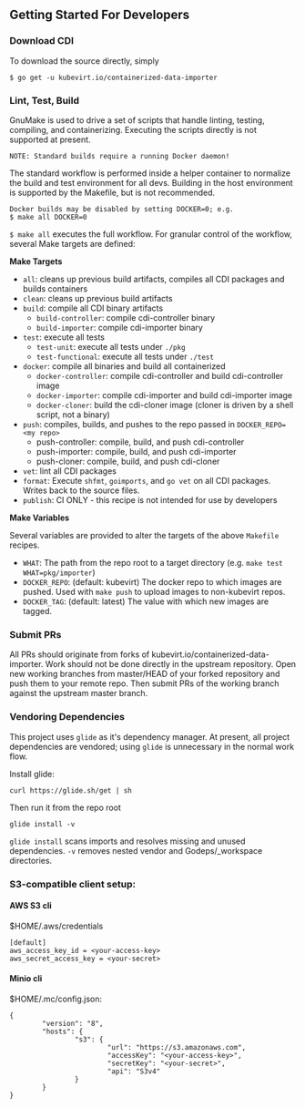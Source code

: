 ## Getting Started For Developers

### Download CDI

To download the source directly, simply

`$ go get -u kubevirt.io/containerized-data-importer`

### Lint, Test, Build

GnuMake is used to drive a set of scripts that handle linting, testing, compiling, and containerizing.  Executing the scripts directly is not supported at present.

    NOTE: Standard builds require a running Docker daemon!

The standard workflow is performed inside a helper container to normalize the build and test environment for all devs.  Building in the host environment is supported by the Makefile, but is not recommended.

    Docker builds may be disabled by setting DOCKER=0; e.g.
    $ make all DOCKER=0

`$ make all` executes the full workflow.  For granular control of the workflow, several Make targets are defined:

**Make Targets**

- `all`: cleans up previous build artifacts, compiles all CDI packages and builds containers
- `clean`: cleans up previous build artifacts
- `build`: compile all CDI binary artifacts
    - `build-controller`: compile cdi-controller binary
    - `build-importer`: compile cdi-importer binary
- `test`: execute all tests
    - `test-unit`: execute all tests under `./pkg`
    - `test-functional`: execute all tests under `./test`
- `docker`: compile all binaries and build all containerized
    - `docker-controller`: compile cdi-controller and build cdi-controller image
    - `docker-importer`: compile cdi-importer and build cdi-importer image
    - `docker-cloner`: build the cdi-cloner image (cloner is driven by a shell script, not a binary)
- `push`: compiles, builds, and pushes to the repo passed in `DOCKER_REPO=<my repo>`
    - push-controller: compile, build, and push cdi-controller
    - push-importer: compile, build, and push cdi-importer
    - push-cloner: compile, build, and push cdi-cloner
- `vet`: lint all CDI packages
- `format`: Execute `shfmt`, `goimports`, and `go vet` on all CDI packages.  Writes back to the source files.
- `publish`: CI ONLY - this recipe is not intended for use by developers

**Make Variables**

Several variables are provided to alter the targets of the above `Makefile` recipes.

- `WHAT`:  The path from the repo root to a target directory (e.g. `make test WHAT=pkg/importer`)
- `DOCKER_REPO`: (default: kubevirt) The docker repo to which images are pushed.  Used with `make push` to upload images to non-kubevirt repos.
- `DOCKER_TAG`: (default: latest) The value with which new images are tagged.

### Submit PRs

All PRs should originate from forks of kubevirt.io/containerized-data-importer.  Work should not be done directly in the upstream repository.  Open new working branches from master/HEAD of your forked repository and push them to your remote repo.  Then submit PRs of the working branch against the upstream master branch.

### Vendoring Dependencies

This project uses `glide` as it's dependency manager.  At present, all project dependencies are vendored; using `glide` is unnecessary in the normal work flow.

Install glide:

`curl https://glide.sh/get | sh`

Then run it from the repo root

`glide install -v`

`glide install` scans imports and resolves missing and unused dependencies. `-v` removes nested vendor and Godeps/_workspace directories.

### S3-compatible client setup:

#### AWS S3 cli
$HOME/.aws/credentials
```
[default]
aws_access_key_id = <your-access-key>
aws_secret_access_key = <your-secret>
```

#### Minio cli

$HOME/.mc/config.json:
```
{
        "version": "8",
        "hosts": {
                "s3": {
                        "url": "https://s3.amazonaws.com",
                        "accessKey": "<your-access-key>",
                        "secretKey": "<your-secret>",
                        "api": "S3v4"
                }
        }
}
```
